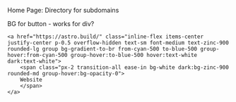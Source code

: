 Home Page: Directory for subdomains

BG for button - works for div?
```
<a href="https://astro.build/" class="inline-flex items-center justify-center p-0.5 overflow-hidden text-sm font-medium text-zinc-900 rounded-lg group bg-gradient-to-br from-cyan-500 to-blue-500 group-hover:from-cyan-500 group-hover:to-blue-500 hover:text-white dark:text-white"> 
	<span class="px-2 transition-all ease-in bg-white dark:bg-zinc-900 rounded-md group-hover:bg-opacity-0">
	Website
	</span> 
</a>

```
